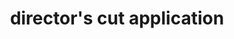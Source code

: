 ---
title: director's cut application
meta: director's cut application
link: https://forms.gle/zkTTASGM9y8eYncZ7
img: /images/2023-directorscut/directors-cut.jpg
alt: director's cut application
color: "#898482"
issue: false
archive: false
---
